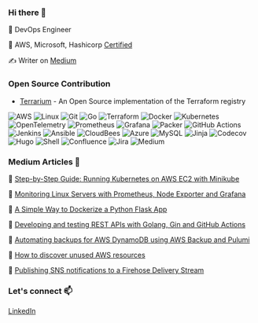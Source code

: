 ### Hi there 👋

 🔭 DevOps Engineer
 
 🔖 AWS, Microsoft, Hashicorp [Certified](https://www.credly.com/users/vesna-milovanovic/badges) 
 
✍ Writer on [Medium](https://cloudvesna.com/)

<!-- ⚡ Digital Content Creator at [@cloudvesna](https://www.instagram.com/cloudvesna/) 6k+ community -->

### Open Source Contribution

- [Terrarium](https://github.com/terrariumcloud/terrarium) - An Open Source implementation of the Terraform registry

<p>
 <img alt="AWS" src="https://img.shields.io/badge/AWS-%23FF9900.svg?style=for-the-badge&logo=amazon-aws&logoColor=white">
 <img alt="Linux" src="https://img.shields.io/badge/Linux-FCC624?style=for-the-badge&logo=linux&logoColor=black">
 <img alt="Git" src="https://img.shields.io/badge/git-%23F05033.svg?style=for-the-badge&logo=git&logoColor=white">
 <img alt="Go" src="https://img.shields.io/badge/go-%2300ADD8.svg?style=for-the-badge&logo=go&logoColor=white">
 <img alt="Terraform" src="https://img.shields.io/badge/terraform-%235835CC.svg?style=for-the-badge&logo=terraform&logoColor=white">
 <img alt="Docker" src="https://img.shields.io/badge/docker-%230db7ed.svg?style=for-the-badge&logo=docker&logoColor=white">
 <img alt="Kubernetes" src="https://img.shields.io/badge/kubernetes-%23326ce5.svg?style=for-the-badge&logo=kubernetes&logoColor=white">
 <img alt="OpenTelemetry" src="https://img.shields.io/badge/OpenTelemetry-FFFFFF?&style=for-the-badge&logo=opentelemetry&logoColor=black">
 <img alt="Prometheus" src="https://img.shields.io/badge/Prometheus-E6522C?style=for-the-badge&logo=Prometheus&logoColor=white">
 <img alt="Grafana" src="https://img.shields.io/badge/grafana-%23F46800.svg?style=for-the-badge&logo=grafana&logoColor=white">
 <img alt="Packer" src="https://img.shields.io/badge/packer-%23E7EEF0.svg?style=for-the-badge&logo=packer&logoColor=%2302A8EF">
 <img alt="GitHub Actions" src="https://img.shields.io/badge/github%20actions-%232671E5.svg?style=for-the-badge&logo=githubactions&logoColor=white">
 <img alt="Jenkins" src="https://img.shields.io/badge/jenkins-%232C5263.svg?style=for-the-badge&logo=jenkins&logoColor=white">
 <img alt="Ansible" src="https://img.shields.io/badge/ansible-%231A1918.svg?style=for-the-badge&logo=ansible&logoColor=white">
 <img alt="CloudBees" src="https://img.shields.io/badge/CloudBees-1997B5&?logo=cloudbees&logoColor=white&style=for-the-badge">
 <img alt="Azure" src="https://img.shields.io/badge/azure-%230072C6.svg?style=for-the-badge&logo=microsoftazure&logoColor=white">
 <img alt="MySQL" src="https://img.shields.io/badge/mysql-%2300f.svg?style=for-the-badge&logo=mysql&logoColor=white">
 <img alt="Jinja" src="https://img.shields.io/badge/jinja-white.svg?style=for-the-badge&logo=jinja&logoColor=black">
 <img alt="Codecov" src="https://img.shields.io/badge/codecov-%23ff0077.svg?style=for-the-badge&logo=codecov&logoColor=white">
 <img alt="Hugo" src="https://img.shields.io/badge/Hugo-black.svg?style=for-the-badge&logo=Hugo">
 <img alt="Shell" src="https://img.shields.io/badge/shell_script-%23121011.svg?style=for-the-badge&logo=gnu-bash&logoColor=white">
 <img alt="Confluence" src="https://img.shields.io/badge/confluence-%23172BF4.svg?style=for-the-badge&logo=confluence&logoColor=white">
 <img alt="Jira" src="https://img.shields.io/badge/jira-%230A0FFF.svg?style=for-the-badge&logo=jira&logoColor=white">
 <img alt="Medium" src="https://img.shields.io/badge/Medium-12100E?style=for-the-badge&logo=medium&logoColor=white">
</p>

### Medium Articles 📰

🎯 [Step-by-Step Guide: Running Kubernetes on AWS EC2 with Minikube](https://cloudvesna.com/step-by-step-guide-running-kubernetes-on-aws-ec2-with-minikube-3997d7aab6a4)

🎯 [Monitoring Linux Servers with Prometheus, Node Exporter and Grafana](https://cloudvesna.com/monitoring-linux-servers-with-prometheus-node-exporter-and-grafana-a9e1a14f0ec9)

🎯 [A Simple Way to Dockerize a Python Flask App](https://cloudvesna.com/a-simple-way-to-dockerize-a-python-flask-app-e94fe47249d7)

🎯 [Developing and testing REST APIs with Golang, Gin and GitHub Actions](https://cloudvesna.com/developing-and-testing-rest-apis-with-golang-gin-and-github-actions-75996b3e264a)

🎯 [Automating backups for AWS DynamoDB using AWS Backup and Pulumi](https://cloudvesna.com/automating-backups-for-aws-dynamodb-using-aws-backup-and-pulumi-37f65e31233b)

🎯 [How to discover unused AWS resources](https://cloudvesna.com/how-to-discover-unused-aws-resources-038ed7d341ee)

🎯 [Publishing SNS notifications to a Firehose Delivery Stream](https://cloudvesna.com/publishing-sns-notifications-to-a-firehose-delivery-stream-a0afdd45d47c)



### Let's connect 📫
[LinkedIn](https://www.linkedin.com/in/vesna-milovanovic/)
